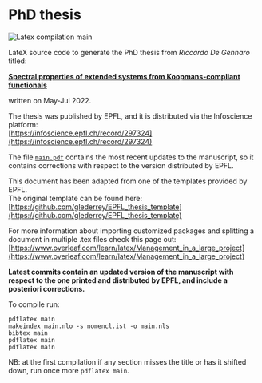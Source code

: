 # PhD thesis

![Latex compilation main](https://github.com/degennar/PhD_thesis/actions/workflows/latex-compilation.yml/badge.svg?branch=main)

LateX source code to generate the PhD thesis from *Riccardo De Gennaro* titled:

[**Spectral properties of extended systems from Koopmans-compliant functionals**](main.pdf)

written on May-Jul 2022.

The thesis was published by EPFL, and it is distributed via the Infoscience platform:<br />
[https://infoscience.epfl.ch/record/297324](https://infoscience.epfl.ch/record/297324)

The file [`main.pdf`](main.pdf) contains the most recent updates to the manuscript, so it contains corrections with respect to the version distributed by EPFL.

This document has been adapted from one of the templates provided by EPFL.<br />
The original template can be found here:<br />
[https://github.com/glederrey/EPFL_thesis_template](https://github.com/glederrey/EPFL_thesis_template)

For more information about importing customized packages and splitting a document in multiple .tex files check this page out:<br />
[https://www.overleaf.com/learn/latex/Management_in_a_large_project](https://www.overleaf.com/learn/latex/Management_in_a_large_project)

**Latest commits contain an updated version of the manuscript with respect to the one printed and distributed by EPFL, and include a posteriori corrections.**

To compile run:
```
pdflatex main
makeindex main.nlo -s nomencl.ist -o main.nls
bibtex main
pdflatex main
pdflatex main
```
NB: at the first compilation if any section misses the title or has it shifted down, run once more ```pdflatex main```.
